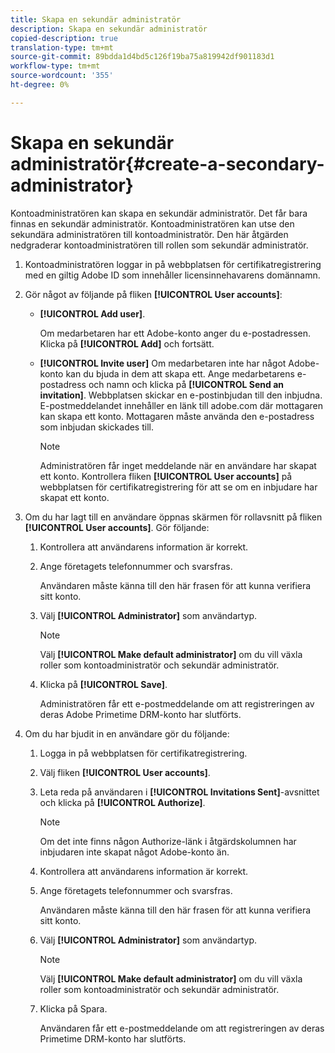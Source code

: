 ```yaml
---
title: Skapa en sekundär administratör
description: Skapa en sekundär administratör
copied-description: true
translation-type: tm+mt
source-git-commit: 89bdda1d4bd5c126f19ba75a819942df901183d1
workflow-type: tm+mt
source-wordcount: '355'
ht-degree: 0%

---
```



# Skapa en sekundär administratör{#create-a-secondary-administrator}

Kontoadministratören kan skapa en sekundär administratör. Det får bara finnas en sekundär administratör. Kontoadministratören kan utse den sekundära administratören till kontoadministratör. Den här åtgärden nedgraderar kontoadministratören till rollen som sekundär administratör.

1. Kontoadministratören loggar in på webbplatsen för certifikatregistrering med en giltig Adobe ID som innehåller licensinnehavarens domännamn.
1. Gör något av följande på fliken **[!UICONTROL User accounts]**:

   * **[!UICONTROL Add user]**.

      Om medarbetaren har ett Adobe-konto anger du e-postadressen. Klicka på **[!UICONTROL Add]** och fortsätt.

   * **[!UICONTROL Invite user]** Om medarbetaren inte har något Adobe-konto kan du bjuda in dem att skapa ett. Ange medarbetarens e-postadress och namn och klicka på **[!UICONTROL Send an invitation]**. Webbplatsen skickar en e-postinbjudan till den inbjudna. E-postmeddelandet innehåller en länk till adobe.com där mottagaren kan skapa ett konto. Mottagaren måste använda den e-postadress som inbjudan skickades till.

      >[!NOTE]
      >
      >Administratören får inget meddelande när en användare har skapat ett konto. Kontrollera fliken **[!UICONTROL User accounts]** på webbplatsen för certifikatregistrering för att se om en inbjudare har skapat ett konto.

1. Om du har lagt till en användare öppnas skärmen för rollavsnitt på fliken **[!UICONTROL User accounts]**. Gör följande:

   1. Kontrollera att användarens information är korrekt.
   1. Ange företagets telefonnummer och svarsfras.

      Användaren måste känna till den här frasen för att kunna verifiera sitt konto.
   1. Välj **[!UICONTROL Administrator]** som användartyp.

      >[!NOTE]
      >
      >Välj **[!UICONTROL Make default administrator]** om du vill växla roller som kontoadministratör och sekundär administratör.

   1. Klicka på **[!UICONTROL Save]**.

      Administratören får ett e-postmeddelande om att registreringen av deras Adobe Primetime DRM-konto har slutförts.

1. Om du har bjudit in en användare gör du följande:

   1. Logga in på webbplatsen för certifikatregistrering.
   1. Välj fliken **[!UICONTROL User accounts]**.
   1. Leta reda på användaren i **[!UICONTROL Invitations Sent]**-avsnittet och klicka på **[!UICONTROL Authorize]**.

      >[!NOTE]
      >
      >Om det inte finns någon Authorize-länk i åtgärdskolumnen har inbjudaren inte skapat något Adobe-konto än.

   1. Kontrollera att användarens information är korrekt.
   1. Ange företagets telefonnummer och svarsfras.

      Användaren måste känna till den här frasen för att kunna verifiera sitt konto.
   1. Välj **[!UICONTROL Administrator]** som användartyp.

      >[!NOTE]
      >
      >Välj **[!UICONTROL Make default administrator]** om du vill växla roller som kontoadministratör och sekundär administratör.

   1. Klicka på Spara.

      Användaren får ett e-postmeddelande om att registreringen av deras Primetime DRM-konto har slutförts.

